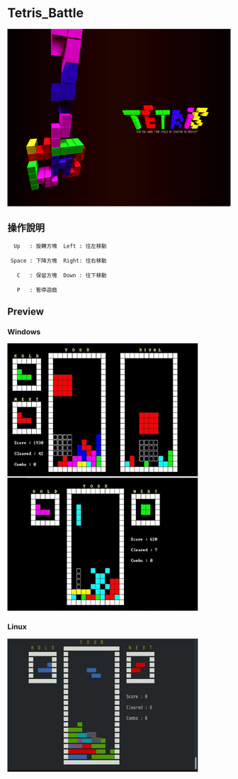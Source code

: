 # Tetris_Battle


<img src="./pic/pic.jpg" width="600" height="400">

## 操作說明

      Up   : 旋轉方塊  Left : 往左移動

     Space : 下降方塊  Right: 往右移動

       C   : 保留方塊  Down : 往下移動

       P   : 暫停遊戲
     
     
     
## Preview

### Windows
<img src="./pic/Windows_Multi.jpg" width="430" height="300">
<img src="./pic/Windows_Single.jpg" width="430" height="300">
     
### Linux

<img src="./pic/Linux_Single.jpg" width="430" height="300">
